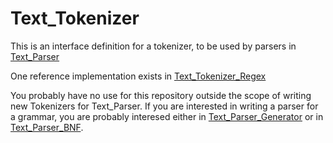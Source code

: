 # Text_Tokenizer

This is an interface definition for a tokenizer, to be used by parsers in [Text_Parser](https://github.com/sergiosgc/Text_Parser)

One reference implementation exists in [Text_Tokenizer_Regex](https://github.com/sergiosgc/Text_Tokenizer_Regex)

You probably have no use for this repository outside the scope of writing new Tokenizers for Text_Parser. If you are interested 
in writing a parser for a grammar, you are probably interesed either in 
[Text_Parser_Generator](https://github.com/sergiosgc/Text_Parser_Generator) or in 
[Text_Parser_BNF](https://github.com/sergiosgc/Text_Parser_BNF). 
